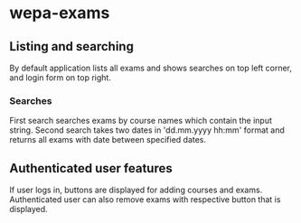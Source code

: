 wepa-exams
==========


Listing and searching
---------------------

By default application lists all exams and shows searches on top left corner, and login form on top right.

### Searches
First search searches exams by course names which contain the input string.
Second search takes two dates in 'dd.mm.yyyy hh:mm' format and returns all exams with date between specified dates.

Authenticated user features
---------------------------
If user logs in, buttons are displayed for adding courses and exams.
Authenticated user can also remove exams with respective button that is displayed.
